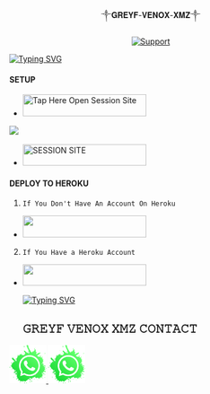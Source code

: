 <p align="center">                                                ༒𝐆𝐑𝐄𝐘𝐅-𝐕𝐄𝐍𝐎𝐗-𝐗𝐌𝐙༒
  

</p>
<p align="center"> 
  <a href="https://whatsapp.com/channel/0029VatokI45EjxufALmY32X">
    <img alt=Support height="390" src="https://files.catbox.moe/d3at0n.jpg"> 
    </p>
 
 
 


[![Typing SVG](https://readme-typing-svg.herokuapp.com?font=Fira+Code&pause=1000&color=000000&width=435&lines=𝑀𝐴𝐷𝐸+𝐵𝑌+GREYF+XMZ+2025+𝑇𝐻𝐴𝑁𝐾𝑆)](https://git.io/typing-svg)



#### SETUP 

- <a href="https://github.com/Greyfxmz/GREYF-VENOX-XMZ/fork"><img title="Tap Here Open Session Site" src="https://img.shields.io/badge/FORK THIS REPO-h?color=blue&style=for-the-badge&logo=msi" width="220" height="38.45"/></a></p>

<a><img src='https://i.imgur.com/LyHic3i.gif'/></a>


- <a href="https://greyf-venox-xmz1.onrender.com"><img title="SESSION SITE" src="https://img.shields.io/badge/SESSION SITE-h?color=green&style=for-the-badge&logo=msi" width="220" height="38.45"/></a></p>

#### DEPLOY TO HEROKU 
1. `If You Don't Have An Account On Heroku`

- <a align="center"><a href="https://signup.heroku.com">
 <img src="https://img.shields.io/badge/Create%20Account%20Now-red?style=for-the-badge&logo=heroku" width="220" height="38.45"/></a></p>

2. `If You Have a Heroku Account`

 - <a align="center"><a href="https://dashboard.heroku.com/new?template=https://github.com/Greyfxmz/GREYF-VENOX-XMZ/tree/main"> <img src="https://img.shields.io/badge/DEPLOY%20NOW-black?style=for-the-badge&logo=heroku" width="220" height="38.45"/></a></p>



     [![Typing SVG](https://readme-typing-svg.herokuapp.com?font=Fira+Code&pause=1000&color=000000&width=435&lines=𝑇𝐻𝐴𝑁𝐾𝑆+𝐹𝑂𝑅+𝑌𝑂𝑈𝑅+𝑆𝑈𝑃𝑃𝑂𝑅𝑇+GREYF+XMZ+𝐴𝐿𝑊𝐴𝑌𝑆)](https://git.io/typing-svg)







   ## 𝙶𝚁𝙴𝚈𝙵 𝚅𝙴𝙽𝙾𝚇 𝚇𝙼𝚉 𝙲𝙾𝙽𝚃𝙰𝙲𝚃
  
<a href="https://wa.me/+255765902829"> <img src="https://raw.githubusercontent.com/shizothetechie/database/main/icon/WhatsApp.png" width="13%"> </a>
  <a href="https://whatsapp.com/channel/0029VbAhZ7u65yD6m34IHh0i"> <img src="https://raw.githubusercontent.com/shizothetechie/database/main/icon/WhatsApp.png" width="13%"> </a>
